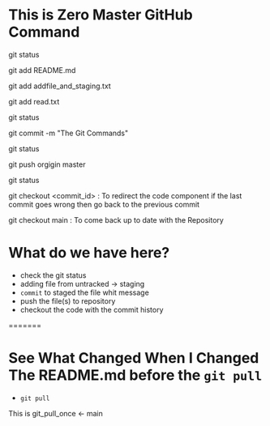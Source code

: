 
# This is Zero Master GitHub Command
git status

git add README.md

git add addfile_and_staging.txt

git add read.txt

git status

git commit -m "The Git Commands"

git status

git push orgigin master

git status

git checkout <commit_id> : To redirect the code component if the last commit goes wrong then go back to the previous commit

git checkout main : To come back up to date with the Repository

# What do we have here?
- check the git status
- adding file from untracked -> staging
- `commit` to staged the file whit message
- push the file(s) to repository
- checkout the code with the commit history



=======
# See What Changed When I Changed The README.md before the `git pull`
- `git pull`

This is git_pull_once <- main